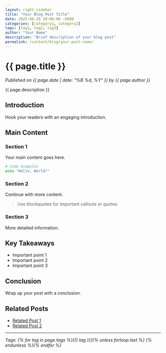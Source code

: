 ```yaml
---
layout: right-sidebar
title: "Your Blog Post Title"
date: 2025-08-28 10:00:00 -0000
categories: [category1, category2]
tags: [tag1, tag2, tag3]
author: "Your Name"
description: "Brief description of your blog post"
permalink: /content/blog/your-post-name/
---
```


# {{ page.title }}

*Published on {{ page.date | date: "%B %d, %Y" }} by {{ page.author }}*

{{ page.description }}

## Introduction

Hook your readers with an engaging introduction.

## Main Content

### Section 1

Your main content goes here.

```bash
# Code examples
echo "Hello, World!"
```

### Section 2

Continue with more content.

> Use blockquotes for important callouts or quotes.

### Section 3

More detailed information.

## Key Takeaways

- Important point 1
- Important point 2
- Important point 3

## Conclusion

Wrap up your post with a conclusion.

## Related Posts

- [Related Post 1](/content/blog/related-post-1/)
- [Related Post 2](/content/blog/related-post-2/)

---

*Tags: {% for tag in page.tags %}[{{ tag }}]{% unless forloop.last %} {% endunless %}{% endfor %}*

